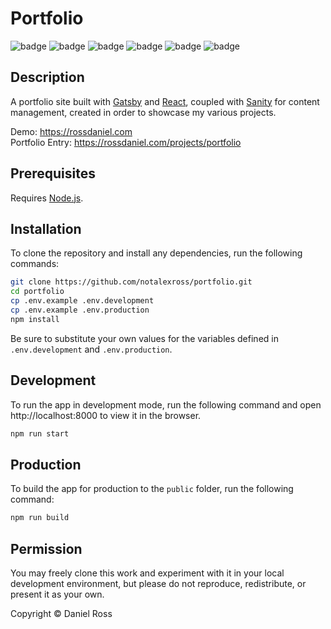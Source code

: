 # Portfolio

![badge](https://img.shields.io/endpoint?url=https://gist.githubusercontent.com/notalexross/bf97321649ef8a4ac7fb5abb2e31fa86/raw/358939713__badge__tests.json)
![badge](https://img.shields.io/endpoint?url=https://gist.githubusercontent.com/notalexross/bf97321649ef8a4ac7fb5abb2e31fa86/raw/358939713__badge__coverage.json)
![badge](https://img.shields.io/endpoint?url=https://gist.githubusercontent.com/notalexross/bf97321649ef8a4ac7fb5abb2e31fa86/raw/358939713__badge__lint.json)
![badge](https://img.shields.io/endpoint?url=https://gist.githubusercontent.com/notalexross/bf97321649ef8a4ac7fb5abb2e31fa86/raw/358939713__badge__build.json)
![badge](https://img.shields.io/endpoint?url=https://gist.githubusercontent.com/notalexross/bf97321649ef8a4ac7fb5abb2e31fa86/raw/358939713__badge__deploy.json)
![badge](https://img.shields.io/endpoint?url=https://gist.githubusercontent.com/notalexross/bf97321649ef8a4ac7fb5abb2e31fa86/raw/358939713__badge__commit.json)

## Description

A portfolio site built with [Gatsby](https://www.gatsbyjs.com) and [React](https://reactjs.org), coupled with [Sanity](https://www.sanity.io) for content management, created in order to showcase my various projects.

Demo: https://rossdaniel.com \
Portfolio Entry: https://rossdaniel.com/projects/portfolio

## Prerequisites

Requires [Node.js](https://nodejs.org).

## Installation

To clone the repository and install any dependencies, run the following commands:

```sh
git clone https://github.com/notalexross/portfolio.git
cd portfolio
cp .env.example .env.development
cp .env.example .env.production
npm install
```

Be sure to substitute your own values for the variables defined in `.env.development` and `.env.production`.

## Development

To run the app in development mode, run the following command and open http://localhost:8000 to view it in the browser.

```sh
npm run start
```

## Production

To build the app for production to the `public` folder, run the following command:

```sh
npm run build
```

## Permission

You may freely clone this work and experiment with it in your local development environment, but please do not reproduce, redistribute, or present it as your own.

Copyright &copy; Daniel Ross
